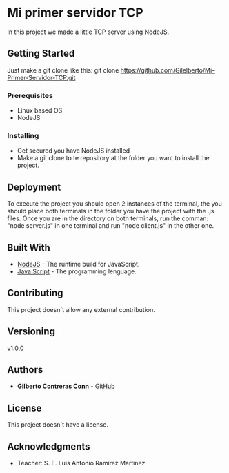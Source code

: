 # Mi primer servidor TCP

In this project we made a little TCP server using NodeJS.

## Getting Started

Just make a git clone like this: git clone https://github.com/Gilelberto/Mi-Primer-Servidor-TCP.git 

### Prerequisites

* Linux based OS
* NodeJS


### Installing

* Get secured you have NodeJS installed
* Make a git clone to te repository at the folder you want to install the project.

## Deployment

To execute the project you should open 2 instances of the terminal, the you should place both terminals in the folder you have the project with the .js files.
Once you are in the directory on both terminals, run the comman: "node server.js" in one terminal and run "node client.js" in the other one. 

## Built With

* [NodeJS](https://nodejs.org/) - The runtime build for JavaScript.
* [Java Script](https://en.wikipedia.org/wiki/JavaScript) - The programming lenguage.


## Contributing

This project doesn´t allow any external contribution.

## Versioning

v1.0.0 

## Authors

* **Gilberto Contreras Conn** - [GitHub](https://github.com/Gilelberto)


## License

This project doesn´t have a license.

## Acknowledgments

* Teacher: S. E. Luis Antonio Ramírez Martínez
